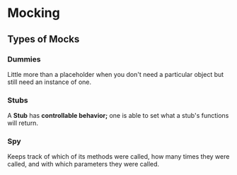 # Mocking

## Types of Mocks

### Dummies

Little more than a placeholder when you don't need a particular object but still need an instance of one.

### Stubs

A **Stub** has **controllable behavior;** one is able to set what a stub's functions will return.

### Spy

Keeps track of which of its methods were called, how many times they were called, and with which parameters they were called.

